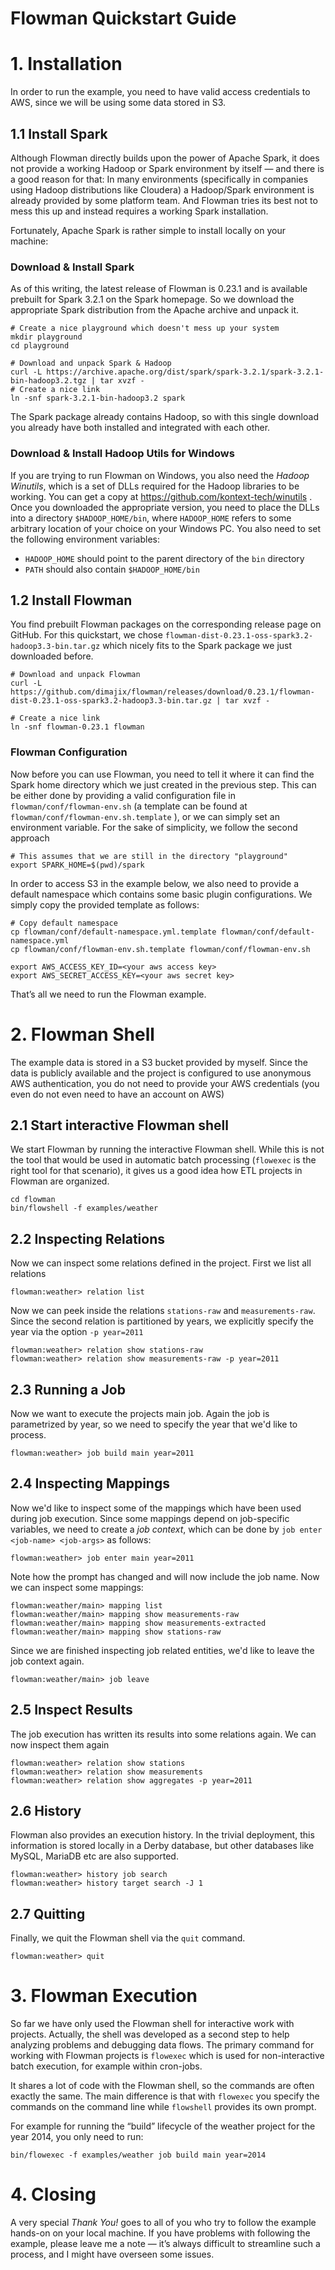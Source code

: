 # Flowman Quickstart Guide

# 1. Installation

In order to run the example, you need to have valid access credentials to AWS, since we will be using some data
stored in S3.

## 1.1 Install Spark

Although Flowman directly builds upon the power of Apache Spark, it does not provide a working Hadoop or Spark
environment by itself — and there is a good reason for that: In many environments (specifically in companies using 
Hadoop distributions like Cloudera) a Hadoop/Spark environment is already provided by some platform team. And Flowman 
tries its best not to mess this up and instead requires a working Spark installation.

Fortunately, Apache Spark is rather simple to install locally on your machine:

### Download & Install Spark

As of this writing, the latest release of Flowman is 0.23.1 and is available prebuilt for Spark 3.2.1 on the Spark
homepage. So we download the appropriate Spark distribution from the Apache archive and unpack it.

```shell
# Create a nice playground which doesn't mess up your system
mkdir playground
cd playground

# Download and unpack Spark & Hadoop
curl -L https://archive.apache.org/dist/spark/spark-3.2.1/spark-3.2.1-bin-hadoop3.2.tgz | tar xvzf -
# Create a nice link
ln -snf spark-3.2.1-bin-hadoop3.2 spark
```
The Spark package already contains Hadoop, so with this single download you already have both installed and integrated with each other.

### Download & Install Hadoop Utils for Windows

If you are trying to run Flowman on Windows, you also need the *Hadoop Winutils*, which is a set of
DLLs required for the Hadoop libraries to be working. You can get a copy at https://github.com/kontext-tech/winutils .
Once you downloaded the appropriate version, you need to place the DLLs into a directory `$HADOOP_HOME/bin`, where
`HADOOP_HOME` refers to some arbitrary location of your choice on your Windows PC. You also need to set the following 
environment variables: 
* `HADOOP_HOME` should point to the parent directory of the `bin` directory
* `PATH` should also contain `$HADOOP_HOME/bin`


## 1.2 Install Flowman

You find prebuilt Flowman packages on the corresponding release page on GitHub. For this quickstart, we chose
`flowman-dist-0.23.1-oss-spark3.2-hadoop3.3-bin.tar.gz` which nicely fits to the Spark package we just downloaded before.

```shell
# Download and unpack Flowman
curl -L https://github.com/dimajix/flowman/releases/download/0.23.1/flowman-dist-0.23.1-oss-spark3.2-hadoop3.3-bin.tar.gz | tar xvzf -

# Create a nice link
ln -snf flowman-0.23.1 flowman
```

### Flowman Configuration

Now before you can use Flowman, you need to tell it where it can find the Spark home directory which we just created
in the previous step. This can be either done by providing a valid configuration file in
`flowman/conf/flowman-env.sh` (a template can be found at `flowman/conf/flowman-env.sh.template` ), or we can simply
set an environment variable. For the sake of simplicity, we follow the second approach

```shell
# This assumes that we are still in the directory "playground"
export SPARK_HOME=$(pwd)/spark
```

In order to access S3 in the example below, we also need to provide a default namespace which contains some basic
plugin configurations. We simply copy the provided template as follows:

```shell
# Copy default namespace
cp flowman/conf/default-namespace.yml.template flowman/conf/default-namespace.yml
cp flowman/conf/flowman-env.sh.template flowman/conf/flowman-env.sh

export AWS_ACCESS_KEY_ID=<your aws access key>
export AWS_SECRET_ACCESS_KEY=<your aws secret key>
```
That’s all we need to run the Flowman example.


# 2. Flowman Shell

The example data is stored in a S3 bucket provided by myself.  Since the data is publicly available and the project is
configured to use anonymous AWS authentication, you do not need to provide your AWS credentials (you even do not
even need to have an account on AWS)

## 2.1 Start interactive Flowman shell

We start Flowman by running the interactive Flowman shell. While this is not the tool that would be used in automatic
batch processing (`flowexec` is the right tool for that scenario), it gives us a good idea how ETL projects in Flowman
are organized.

```shell
cd flowman
bin/flowshell -f examples/weather
```

## 2.2 Inspecting Relations

Now we can inspect some relations defined in the project. First we list all relations
```
flowman:weather> relation list
```

Now we can peek inside the relations `stations-raw` and `measurements-raw`. Since the second relation is partitioned
by years, we explicitly specify the year via the option `-p year=2011`
```
flowman:weather> relation show stations-raw
flowman:weather> relation show measurements-raw -p year=2011
```

## 2.3 Running a Job

Now we want to execute the projects main job. Again the job is parametrized by year, so we need to specify the year
that we'd like to process.
```
flowman:weather> job build main year=2011
```

## 2.4 Inspecting Mappings

Now we'd like to inspect some of the mappings which have been used during job execution. Since some mappings depend
on job-specific variables, we need to create a *job context*, which can be done by `job enter <job-name> <job-args>`
as follows:
```
flowman:weather> job enter main year=2011
```
Note how the prompt has changed and will now include the job name. Now we can inspect some mappings:
```
flowman:weather/main> mapping list
flowman:weather/main> mapping show measurements-raw
flowman:weather/main> mapping show measurements-extracted
flowman:weather/main> mapping show stations-raw
```
Since we are finished inspecting job related entities, we'd like to leave the job context again.
```
flowman:weather/main> job leave
```


## 2.5 Inspect Results

The job execution has written its results into some relations again. We can now inspect them again
```
flowman:weather> relation show stations
flowman:weather> relation show measurements
flowman:weather> relation show aggregates -p year=2011
```

## 2.6 History

Flowman also provides an execution history. In the trivial deployment, this information is stored locally in a
Derby database, but other databases like MySQL, MariaDB etc are also supported.
```
flowman:weather> history job search
flowman:weather> history target search -J 1
```

## 2.7 Quitting

Finally, we quit the Flowman shell via the `quit` command.
```
flowman:weather> quit
```

# 3. Flowman Execution

So far we have only used the Flowman shell for interactive work with projects. Actually, the shell was developed as a
second step to help analyzing problems and debugging data flows. The primary command for working with Flowman projects
is `flowexec` which is used for non-interactive batch execution, for example within cron-jobs.

It shares a lot of code with the Flowman shell, so the commands are often exactly the same. The main difference is
that with `flowexec` you specify the commands on the command line while `flowshell` provides its own prompt.

For example for running the “build” lifecycle of the weather project for the year 2014, you only need to run:
```shell
bin/flowexec -f examples/weather job build main year=2014
```

# 4. Closing

A very special *Thank You!* goes to all of you who try to follow the example hands-on on your local machine. If you have
problems with following the example, please leave me a note — it’s always difficult to streamline such a process, and
I might have overseen some issues.
